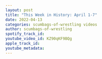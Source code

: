 ```yaml
---
layout: post
title: "This Week in History: April 1-7"
date: 2022-04-13
categories: scumbags-of-wrestling videos
author: scumbags-of-wrestling
spotify_track_id: 
youtube_video_id: KZ90qKF9BQg
apple_track_id: 
youtube_metadata: 
---
```

